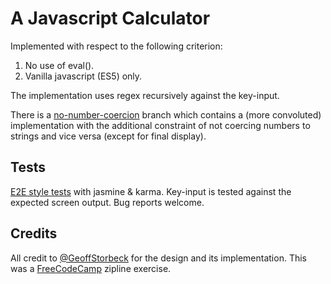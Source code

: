# A Javascript Calculator

Implemented with respect to the following criterion:

1. No use of eval().
2. Vanilla javascript (ES5) only.

The implementation uses regex recursively against the key-input. 

There is a [no-number-coercion](https://github.com/danielrob/calculator/blob/no-number-coercion/) branch which contains a (more convoluted) implementation with the additional constraint of not coercing numbers to strings and vice versa (except for final display). 


## Tests

[E2E style tests](https://github.com/danielrob/calculator/blob/master/tests/tests.js) with jasmine & karma. Key-input is tested against the expected screen output. Bug reports welcome. 

## Credits

All credit to [@GeoffStorbeck](https://twitter.com/GeoffStorbeck/status/657974198233526272) for the design and its implementation. This was a [FreeCodeCamp](http://www.freecodecamp.com/challenges/zipline-build-a-javascript-calculator) zipline exercise. 
